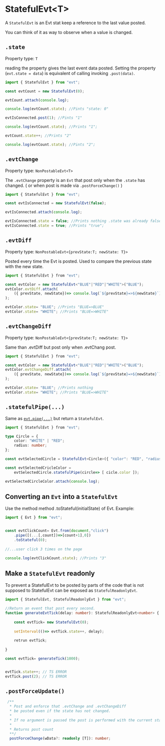 # StatefulEvt&lt;T&gt;

A `StatefulEvt` is an Evt stat keep a reference to the last value posted. 

You can think of it as way to observe when a value is changed.

## `.state`

Property type: `T`

reading the property gives the last event data posted. Setting the property \(`evt.state = data`\) is equivalent of calling invoking  `.post(data)`.

```typescript
import { StatefulEvt } from "evt";

const evtCount = new StatefulEvt(0);

evtCount.attach(console.log);

console.log(evtCount.state); //Pints "state: 0"

evtIsConnected.post(1); //Pints "1" 

console.log(evtCount.state); //Prints "1";

evtCount.state++; //Prints "2"

console.log(evtCount.state); //Pints "2";
```

## `.evtChange`

Property type: `NonPostableEvt<T>`

The `.evtChange` property is an `Evt` that post only when the `.state` has changed. \( or when post is made via `.postForceChange()` \)

```typescript
import { StatefulEvt } from "evt";

const evtIsConnected = new StatefulEvt(false);

evtIsConnected.attach(console.log);

evtIsConnected.state = false; //Prints nothing .state was already false.
evtIsConnected.state = true; //Prints "true";
```

## `.evtDiff`

Property type: `NonPostableEvt<{prevState:T; newState: T}>`

Posted every time the Evt is posted. Used to compare the previous state with the new state.

```typescript
import { StatefulEvt } from "evt";

const evtColor = new StatefulEvt<"BLUE"|"RED"|"WHITE">("BLUE");
evtColor.evtDiff.attach(
    ({ prevState, newState})=> console.log(`${prevState}=>${newState}`)
);

evtColor.state= "BLUE"; //Prints "BLUE=>BLUE"
evtColor.state= "WHITE"; //Prints "BLUE=>WHITE"
```

## `.evtChangeDiff`

Property type: `NonPostableEvt<{prevState:T; newState: T}>`

Same than .evtDiff but post only when .evtChang post.

```typescript
import { StatefulEvt } from "evt";

const evtColor = new StatefulEvt<"BLUE"|"RED"|"WHITE">("BLUE");
evtColor.evtChangeDiff.attach(
    ({ prevState, newState})=> console.log(`${prevState}=>${newState}`)
);

evtColor.state= "BLUE"; //Prints nothing
evtColor.state= "WHITE"; //Prints "BLUE=>WHITE"
```

## `.statefulPipe(...)`

Same as [`evt.pipe(...)`](https://docs.evt.land/api/evt/pipe) but return a `StatefulEvt`.

```typescript
import { StatefulEvt } from "evt";

type Circle = { 
    color: "WHITE" | "RED";
    radius: number;
};

const evtSelectedCircle = StatefulEvt<Circle>({ "color": "RED", "radius": 3 });

const evtSelectedCricleColor = 
    evtSelectedCircle.statefulPipe(circle=> [ cicle.color ]);

evtSelectedCircleColor.attach(console.log);
```

## Converting an `Evt` into a `StatefulEvt`

Use the method method .toStateful\(initialState\) of Evt. Example:

```typescript
import { Evt } from "evt";


const evtClickCount= Evt.from(document,"click")
    .pipe([(...[,count])=>[count+1],0])
    .toStateful(0);
    
//...user click 3 times on the page

console.log(evtClickCount.state); //Prints "3"
```

## Make a `StatefulEvt` readonly

To prevent a StatefulEvt to be posted by parts of the code that is not supposed to StatefulEvt can be exposed as `StatefulReadonlyEvt`.

```typescript
import { StatefulEvt, StatefulReadonlyEvt } from "evt";

//Return an event that post every second.
function generateEvtTick(delay: number): StatefulReadonlyEvt<number> {
    
    const evtTick= new StatefulEvt(0);
    
    setInterval(()=> evtTick.state++, delay);
    
    retrun evtTick;
    
}

const evtTick= generateTick(1000);


evtTick.state++; // TS ERROR
evtTick.post(2); // TS ERROR
```

## `.postForceUpdate()`

```typescript
 /** 
  * Post and enforce that .evtChange and .evtChangeDiff 
  * be posted even if the state has not changed.
  * 
  * If no argument is passed the post is performed with the current state.
  * 
  * Returns post count 
  **/
  postForceChange(wData?: readonly [T]): number;
```

